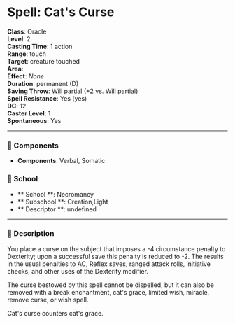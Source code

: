 
# Spell: Cat's Curse
**Class**: Oracle  
**Level**: 2  
**Casting Time**: 1 action  
**Range**: touch  
**Target**: creature touched  
**Area**:   
**Effect**: _None_  
**Duration**: permanent (D)  
**Saving Throw**: Will partial (+2 vs. Will partial)  
**Spell Resistance**: Yes (yes)  
**DC**: 12  
**Caster Level**: 1  
**Spontaneous**: Yes

---

### 🔮 Components
- **Components**: Verbal, Somatic

### 🏫 School
- ** School **: Necromancy
- ** Subschool **: Creation,Light
- ** Descriptor **: undefined
---

### 📜 Description
You place a curse on the subject that imposes a -4 circumstance penalty to Dexterity; upon a successful save this penalty is reduced to -2. The results in the usual penalties to AC, Reflex saves, ranged attack rolls, initiative checks, and other uses of the Dexterity modifier.

The curse bestowed by this spell cannot be dispelled, but it can also be removed with a break enchantment, cat's grace, limited wish, miracle, remove curse, or wish spell.

Cat's curse counters cat's grace.
